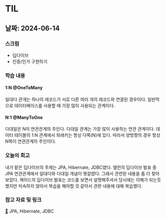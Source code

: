 # TIL
## 날짜: 2024-06-14

### 스크럼
* 딥다이브
* 인증/인가 구현하기

### 학습 내용
#### 1:N @OneToMany
일대다 관개는 하나의 레코드가 서로 다른 여러 개의 레코드와 연결된 경우이다. 일반적으로 데이터베이스를 사용할 때 가장 많이 사용되는 관계이다.

#### N:1 @ManyToOne
다대일은 N이 연관관게의 주인다. 다대일 관계는 가장 많이 사용하는 연관 관계이다.
데이터 테이블의 1:N 관계에서 외래키는 항상 다쪽(N)에 있다. 따라서 양방향의 경우 항상 N쪽이 연관관계의 주인이다.

### 오늘의 회고
내가 맡은 딥다이브의 주제는 JPA, Hibernate, JDBC였다.
앨런의 딥다이브 발표 중 JPA 연관관계에서 일대다와 다대일 개념이 헷갈렸다. 그래서 관련된 내용을 좀 더 찾아보았다.
제이드의 딥다이브 발표는 코드를 보면서 설명해주셔서 당시에는 이해가 되는듯 했지만 익숙하지 않아서 복습을 해야할 것 같아서 관련 내용에 대해 복습했다.

### 참고 자료 및 링크
 [🔗](https://www.notion.so/goorm/5-JPA-vs-Hibernate-vs-JDBC-835e831bc6904fae9df3f921e03ab7e3) JPA, Hibernate, JDBC